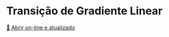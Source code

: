 # Transição de Gradiente Linear

[📄 Abrir on-line e atualizado](https://valeriohasman.github.io/LinearGradientTransition/Transi%C3%A7%C3%A3oLG.html)
